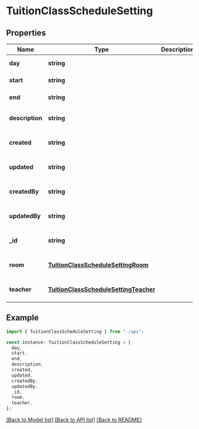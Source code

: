 # TuitionClassScheduleSetting

## Properties

| Name            | Type                                                                            | Description | Notes                             |
| --------------- | ------------------------------------------------------------------------------- | ----------- | --------------------------------- |
| **day**         | **string**                                                                      |             | [default to undefined]            |
| **start**       | **string**                                                                      |             | [default to undefined]            |
| **end**         | **string**                                                                      |             | [default to undefined]            |
| **description** | **string**                                                                      |             | [optional] [default to undefined] |
| **created**     | **string**                                                                      |             | [optional] [default to undefined] |
| **updated**     | **string**                                                                      |             | [optional] [default to undefined] |
| **createdBy**   | **string**                                                                      |             | [optional] [default to undefined] |
| **updatedBy**   | **string**                                                                      |             | [optional] [default to undefined] |
| **\_id**        | **string**                                                                      |             | [optional] [default to undefined] |
| **room**        | [**TuitionClassScheduleSettingRoom**](TuitionClassScheduleSettingRoom.md)       |             | [optional] [default to undefined] |
| **teacher**     | [**TuitionClassScheduleSettingTeacher**](TuitionClassScheduleSettingTeacher.md) |             | [optional] [default to undefined] |

## Example

```typescript
import { TuitionClassScheduleSetting } from "./api";

const instance: TuitionClassScheduleSetting = {
  day,
  start,
  end,
  description,
  created,
  updated,
  createdBy,
  updatedBy,
  _id,
  room,
  teacher,
};
```

[[Back to Model list]](../README.md#documentation-for-models) [[Back to API list]](../README.md#documentation-for-api-endpoints) [[Back to README]](../README.md)
